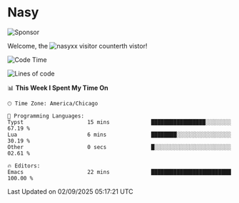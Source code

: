 # Nasy

<!--
<p align="center">
<img height="200" src="https://github-readme-stats.vercel.app/api?username=nasyxx&count_private=true&show_icons=true&theme=dracula&include_all_commits=true"/>
<img height="200" src="https://github-readme-stats.vercel.app/api/top-langs/?username=nasyxx&theme=dracula&hide=html,jupyter+notebook&count_private=true&show_icons=true"/>
</p>

  
----------------
-->

![Sponsor](https://img.shields.io/static/v1.svg?label=Sponsor&message=%E2%9D%A4&logo=GitHub&style=flat&color=pink)
 
Welcome, the ![nasyxx visitor counter](https://count.getloli.com/get/@nasyxx?theme=rule34)th vistor!
 
<!--START_SECTION:waka-->
![Code Time](http://img.shields.io/badge/Code%20Time-4%2C753%20hrs%2013%20mins-blue)

![Lines of code](https://img.shields.io/badge/From%20Hello%20World%20I%27ve%20Written-6.3%20million%20lines%20of%20code-blue)

📊 **This Week I Spent My Time On** 

```text
🕑︎ Time Zone: America/Chicago

💬 Programming Languages: 
Typst                    15 mins             █████████████████░░░░░░░░   67.19 % 
Lua                      6 mins              ████████░░░░░░░░░░░░░░░░░   30.19 % 
Other                    0 secs              █░░░░░░░░░░░░░░░░░░░░░░░░   02.61 % 

🔥 Editors: 
Emacs                    22 mins             █████████████████████████   100.00 % 
```


 Last Updated on 02/09/2025 05:17:21 UTC
<!--END_SECTION:waka-->

<!-- ![visitors](https://visitor-badge.laobi.icu/badge?page_id=nasyxx.nasyxx) -->
